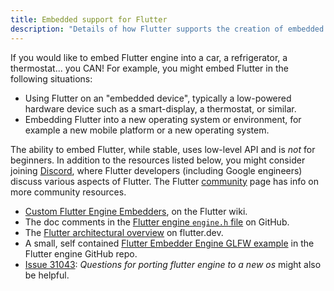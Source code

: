 ```yaml
---
title: Embedded support for Flutter
description: "Details of how Flutter supports the creation of embedded experiences."
---
```


If you would like to embed Flutter engine into a car,
a refrigerator, a thermostat... you CAN! For example,
you might embed Flutter in the following situations:

* Using Flutter on an "embedded device",
  typically a low-powered hardware device
  such as a smart-display, a thermostat, or similar.
* Embedding Flutter into a new operating system or
  environment, for example a new mobile platform
  or a new operating system.

The ability to embed Flutter, while stable,
uses low-level API and is _not_ for beginners. 
In addition to the resources listed below, you
might consider joining [Discord][], where Flutter
developers (including Google engineers) discuss
various aspects of Flutter. The Flutter
[community][] page has info on more community
resources.

* [Custom Flutter Engine Embedders][], on the Flutter wiki.
* The doc comments in the
  [Flutter engine `engine.h` file][] on GitHub.
* The [Flutter architectural overview][] on flutter.dev.
* A small, self contained [Flutter Embedder Engine GLFW example][]
  in the Flutter engine GitHub repo.
* [Issue 31043][]: _Questions for porting flutter engine to
  a new os_ might also be helpful.


[community]: /community
[Discord]: https://discord.com/invite/N7Yshp4
[Custom Flutter Engine Embedders]: {{site.repo.flutter}}/wiki/Custom-Flutter-Engine-Embedders
[Flutter architectural overview]: {{site.url}}/resources/architectural-overview
[Flutter engine `engine.h` file]: {{site.github}}/flutter/engine/blob/master/shell/platform/embedder/embedder.h
[Flutter Embedder Engine GLFW example]: {{site.github}}/flutter/engine/tree/master/examples/glfw#flutter-embedder-engine-glfw-example
[Issue 31043]: {{site.repo.flutter}}/issues/31043


